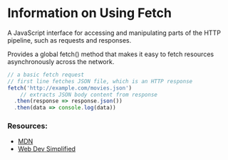 # Information on Using Fetch

A JavaScript interface for accessing and manipulating parts of the HTTP pipeline, such as requests and responses.

Provides a global fetch() method that makes it easy to fetch resources asynchronously across the network.

```js
// a basic fetch request
// first line fetches JSON file, which is an HTTP response
fetch('http://example.com/movies.json')
    // extracts JSON body content from response
  .then(response => response.json())
  .then(data => console.log(data))
```

### Resources:

- [MDN](https://developer.mozilla.org/en-US/docs/Web/API/Fetch_API/Using_Fetch)
- [Web Dev Simplified](https://www.youtube.com/watch?v=cuEtnrL9-H0)
